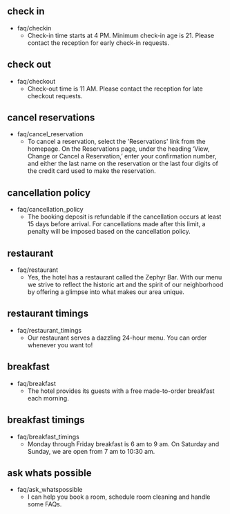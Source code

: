 ## check in
* faq/checkin
    - Check-in time starts at 4 PM. Minimum check-in age is 21. Please contact the reception for early check-in requests.

## check out
* faq/checkout
    - Check-out time is 11 AM. Please contact the reception for late checkout requests.
    
## cancel reservations
* faq/cancel_reservation
    - To cancel a reservation, select the 'Reservations' link from the homepage. On the Reservations page, under the heading ‘View, Change or Cancel a Reservation,’ enter your confirmation number, and either the last name on the reservation or the last four digits of the credit card used to make the reservation.

## cancellation policy
* faq/cancellation_policy
    - The booking deposit is refundable if the cancellation occurs at least 15 days before arrival. For cancellations made after this limit, a penalty will be imposed based on the cancellation policy.
      
## restaurant
* faq/restaurant
    - Yes, the hotel has a restaurant called the Zephyr Bar. With our menu we strive to reflect the historic art and the spirit of our neighborhood by offering a glimpse into what makes our area unique.
     
## restaurant timings
* faq/restaurant_timings
    - Our restaurant serves a dazzling 24-hour menu. You can order whenever you want to!
    
## breakfast
* faq/breakfast
    - The hotel provides its guests with a free made-to-order breakfast each morning.

## breakfast timings
* faq/breakfast_timings
    - Monday through Friday breakfast is 6 am to 9 am. On Saturday and Sunday, we are open from 7 am to 10:30 am.
 
## ask whats possible
* faq/ask_whatspossible
    - I can help you book a room, schedule room cleaning and handle some FAQs.  